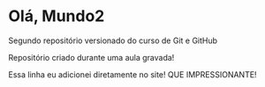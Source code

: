 # Olá, Mundo2
 Segundo repositório versionado do curso de Git e GitHub

 Repositório criado durante uma aula gravada!
 
 Essa linha eu adicionei diretamente no site! QUE IMPRESSIONANTE!
